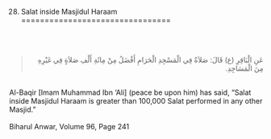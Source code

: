 28. Salat inside Masjidul Haraam
================================

   
  

<blockquote dir="rtl">
  <p>
عَنِ الْبَاقِرِ (ع) قَالَ: صَلاَةٌ فِي الْمَسْجِدِ الْحَرَامِ أَفْضَلُ
مِنْ مِائَةِ أَلْفِ صَلاَةٍ فِي غَيْرِهِ مِنَ الْمَسَاجِدِ.
  </p>
</blockquote>

   
 Al-Baqir [Imam Muhammad Ibn ‘Ali] (peace be upon him) has said, “Salat
inside Masjidul Haraam is greater than 100,000 Salat performed in any
other Masjid.”  
    
 Biharul Anwar, Volume 96, Page 241  
  


